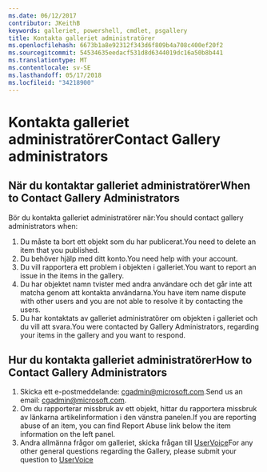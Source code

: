 ```yaml
---
ms.date: 06/12/2017
contributor: JKeithB
keywords: galleriet, powershell, cmdlet, psgallery
title: Kontakta galleriet administratörer
ms.openlocfilehash: 6673b1a8e92312f343d6f809b4a708c400ef20f2
ms.sourcegitcommit: 54534635eedacf531d8d6344019dc16a50b8b441
ms.translationtype: MT
ms.contentlocale: sv-SE
ms.lasthandoff: 05/17/2018
ms.locfileid: "34218900"
---
```

# <a name="contact-gallery-administrators"></a><span data-ttu-id="4f07f-103">Kontakta galleriet administratörer</span><span class="sxs-lookup"><span data-stu-id="4f07f-103">Contact Gallery administrators</span></span>

## <a name="when-to-contact-gallery-administrators"></a><span data-ttu-id="4f07f-104">När du kontaktar galleriet administratörer</span><span class="sxs-lookup"><span data-stu-id="4f07f-104">When to Contact Gallery Administrators</span></span>

<span data-ttu-id="4f07f-105">Bör du kontakta galleriet administratörer när:</span><span class="sxs-lookup"><span data-stu-id="4f07f-105">You should contact gallery administrators when:</span></span>

1. <span data-ttu-id="4f07f-106">Du måste ta bort ett objekt som du har publicerat.</span><span class="sxs-lookup"><span data-stu-id="4f07f-106">You need to delete an item that you published.</span></span>
2. <span data-ttu-id="4f07f-107">Du behöver hjälp med ditt konto.</span><span class="sxs-lookup"><span data-stu-id="4f07f-107">You need help with your account.</span></span>
3. <span data-ttu-id="4f07f-108">Du vill rapportera ett problem i objekten i galleriet.</span><span class="sxs-lookup"><span data-stu-id="4f07f-108">You want to report an issue in the items in the gallery.</span></span>
4. <span data-ttu-id="4f07f-109">Du har objektet namn tvister med andra användare och det går inte att matcha genom att kontakta användarna.</span><span class="sxs-lookup"><span data-stu-id="4f07f-109">You have item name dispute with other users and you are not able to resolve it by contacting the users.</span></span>
5. <span data-ttu-id="4f07f-110">Du har kontaktats av galleriet administratörer om objekten i galleriet och du vill att svara.</span><span class="sxs-lookup"><span data-stu-id="4f07f-110">You were contacted by Gallery Administrators, regarding your items in the gallery and you want to respond.</span></span>

## <a name="how-to-contact-gallery-administrators"></a><span data-ttu-id="4f07f-111">Hur du kontakta galleriet administratörer</span><span class="sxs-lookup"><span data-stu-id="4f07f-111">How to Contact Gallery Administrators</span></span>

1. <span data-ttu-id="4f07f-112">Skicka ett e-postmeddelande: cgadmin@microsoft.com.</span><span class="sxs-lookup"><span data-stu-id="4f07f-112">Send us an email: cgadmin@microsoft.com.</span></span>
2. <span data-ttu-id="4f07f-113">Om du rapporterar missbruk av ett objekt, hittar du rapportera missbruk av länkarna artikelinformation i den vänstra panelen.</span><span class="sxs-lookup"><span data-stu-id="4f07f-113">If you are reporting abuse of an item, you can find Report Abuse link below the item information on the left panel.</span></span>
3. <span data-ttu-id="4f07f-114">Andra allmänna frågor om galleriet, skicka frågan till [UserVoice](http://windowsserver.uservoice.com/forums/301869-powershell)</span><span class="sxs-lookup"><span data-stu-id="4f07f-114">For any other general questions regarding the Gallery, please submit your question to [UserVoice](http://windowsserver.uservoice.com/forums/301869-powershell)</span></span>